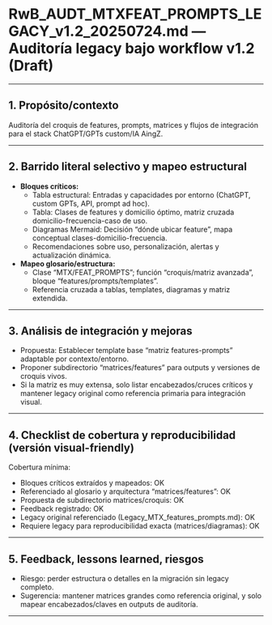 # RwB_AUDT_MTXFEAT_PROMPTS_LEGACY_v1.2_20250724.md — Auditoría legacy bajo workflow v1.2 (Draft)

---

## 1. Propósito/contexto
Auditoría del croquis de features, prompts, matrices y flujos de integración para el stack ChatGPT/GPTs custom/IA AingZ.

---

## 2. Barrido literal selectivo y mapeo estructural
- **Bloques críticos:**
  - Tabla estructural: Entradas y capacidades por entorno (ChatGPT, custom GPTs, API, prompt ad hoc).
  - Tabla: Clases de features y domicilio óptimo, matriz cruzada domicilio-frecuencia-caso de uso.
  - Diagramas Mermaid: Decisión “dónde ubicar feature”, mapa conceptual clases-domicilio-frecuencia.
  - Recomendaciones sobre uso, personalización, alertas y actualización dinámica.
- **Mapeo glosario/estructura:**
  - Clase “MTX/FEAT_PROMPTS”; función “croquis/matriz avanzada”, bloque “features/prompts/templates”.
  - Referencia cruzada a tablas, templates, diagramas y matriz extendida.

---

## 3. Análisis de integración y mejoras
- Propuesta: Establecer template base “matriz features-prompts” adaptable por contexto/entorno.
- Proponer subdirectorio “matrices/features” para outputs y versiones de croquis vivos.
- Si la matriz es muy extensa, solo listar encabezados/cruces críticos y mantener legacy original como referencia primaria para integración visual.

---

## 4. Checklist de cobertura y reproducibilidad (versión visual-friendly)

Cobertura mínima:
- Bloques críticos extraídos y mapeados: OK
- Referenciado al glosario y arquitectura “matrices/features”: OK
- Propuesta de subdirectorio matrices/croquis: OK
- Feedback registrado: OK
- Legacy original referenciado (Legacy_MTX_features_prompts.md): OK
- Requiere legacy para reproducibilidad exacta (matrices/diagramas): OK

---

## 5. Feedback, lessons learned, riesgos
- Riesgo: perder estructura o detalles en la migración sin legacy completo.
- Sugerencia: mantener matrices grandes como referencia original, y solo mapear encabezados/claves en outputs de auditoría.

---

